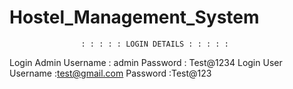 # Hostel_Management_System

                    : : : : : LOGIN DETAILS : : : : : 


Login Admin      Username : admin
                 Password :  Test@1234
Login User       Username :test@gmail.com
                 Password :Test@123
